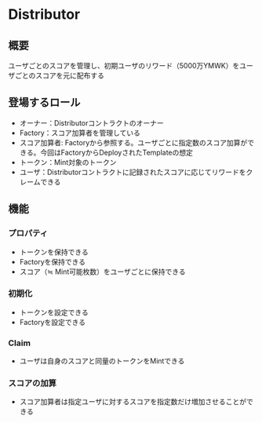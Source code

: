 # Distributor

## 概要
ユーザごとのスコアを管理し、初期ユーザのリワード（5000万YMWK）をユーザごとのスコアを元に配布する

## 登場するロール
- オーナー：Distributorコントラクトのオーナー
- Factory：スコア加算者を管理している
- スコア加算者: Factoryから参照する。ユーザごとに指定数のスコア加算ができる。今回はFactoryからDeployされたTemplateの想定
- トークン：Mint対象のトークン
- ユーザ：Distributorコントラクトに記録されたスコアに応じてリワードをクレームできる

## 機能
### プロパティ
- トークンを保持できる
- Factoryを保持できる
- スコア（≒ Mint可能枚数）をユーザごとに保持できる

### 初期化
- トークンを設定できる
- Factoryを設定できる

### Claim
- ユーザは自身のスコアと同量のトークンをMintできる

### スコアの加算
- スコア加算者は指定ユーザに対するスコアを指定数だけ増加させることができる